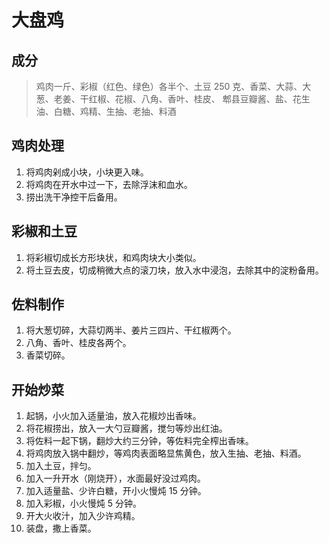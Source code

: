 # 大盘鸡

## 成分

> 鸡肉一斤、彩椒（红色、绿色）各半个、土豆 250 克、香菜、大蒜、大葱、老姜、干红椒、花椒、八角、香叶、桂皮、 郫县豆瓣酱、盐、花生油、白糖、鸡精、生抽、老抽、料酒

## 鸡肉处理

1. 将鸡肉剁成小块，小块更入味。
2. 将鸡肉在开水中过一下，去除浮沫和血水。
3. 捞出洗干净控干后备用。

## 彩椒和土豆

1. 将彩椒切成长方形块状，和鸡肉块大小类似。
2. 将土豆去皮，切成稍微大点的滚刀块，放入水中浸泡，去除其中的淀粉备用。

## 佐料制作

1. 将大葱切碎，大蒜切两半、姜片三四片、干红椒两个。
2. 八角、香叶、桂皮各两个。
3. 香菜切碎。

## 开始炒菜

1. 起锅，小火加入适量油，放入花椒炒出香味。
2. 将花椒捞出，放入一大勺豆瓣酱，搅匀等炒出红油。
3. 将佐料一起下锅，翻炒大约三分钟，等佐料完全榨出香味。
4. 将鸡肉放入锅中翻炒，等鸡肉表面略显焦黄色，放入生抽、老抽、料酒。
5. 加入土豆，拌匀。
6. 加入一升开水（刚烧开），水面最好没过鸡肉。
7. 加入适量盐、少许白糖，开小火慢炖 15 分钟。
8. 加入彩椒，小火慢炖 5 分钟。
9. 开大火收汁，加入少许鸡精。
10. 装盘，撒上香菜。
